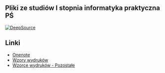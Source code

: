 ## Pliki ze studiów I stopnia informatyka praktyczna PŚ 
[![DeepSource](https://app.deepsource.com/gh/BialySztorm/POLSL-RMS-Inf-1stDegree.svg/?label=active+issues&show_trend=true&token=ij5XHrukce-xJZTnMn3GQNj8)](https://app.deepsource.com/gh/BialySztorm/POLSL-RMS-Inf-1stDegree/)

## Linki

- [Onenote](https://polslpl-my.sharepoint.com/:o:/g/personal/am305303_student_polsl_pl/Eq_tMyIb3FdFs7LHN13NxAgBuvhXGaCZRWoxiQd8oIRMzA?e=qwJqJF)
- [Wzory wydruków](https://www.polsl.pl/siwps/)
- [Wzorce wydruków - Pozostałe](https://polslpl-my.sharepoint.com/:f:/g/personal/am305303_student_polsl_pl/EvUq0S4weoZCtwQ2ByaRcHwB3yBJrksTpPkyB_yGnPc1Xw?e=dps5u5)

